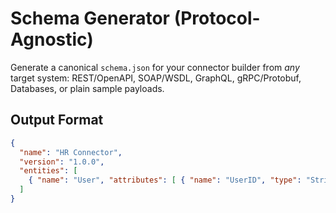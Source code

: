 # Schema Generator (Protocol-Agnostic)

Generate a canonical `schema.json` for your connector builder from *any* target
system: REST/OpenAPI, SOAP/WSDL, GraphQL, gRPC/Protobuf, Databases, or plain
sample payloads.

## Output Format

```json
{
  "name": "HR Connector",
  "version": "1.0.0",
  "entities": [
    { "name": "User", "attributes": [ { "name": "UserID", "type": "String" } ] }
  ]
}